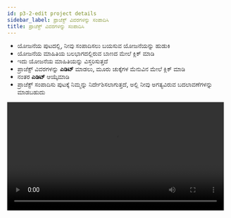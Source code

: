 ```yaml
---
id: p3-2-edit project details
sidebar_label: ಪ್ರಾಜೆಕ್ಟ್ ವಿವರಗಳನ್ನು ಸಂಪಾದಿಸಿ
title: ಪ್ರಾಜೆಕ್ಟ್ ವಿವರಗಳನ್ನು ಸಂಪಾದಿಸಿ
---
```

- ಯೋಜನೆಯ ಪುಟದಲ್ಲಿ, ನೀವು ಸಂಪಾದಿಸಲು ಬಯಸುವ ಯೋಜನೆಯನ್ನು ಹುಡುಕಿ
- ಯೋಜನೆಯ ಮಾಹಿತಿಯ ಬಲಭಾಗದಲ್ಲಿರುವ ಬಾಣದ ಮೇಲೆ ಕ್ಲಿಕ್ ಮಾಡಿ
- ಇದು ಯೋಜನೆಯ ಮಾಹಿತಿಯನ್ನು ವಿಸ್ತರಿಸುತ್ತದೆ
- ಪ್ರಾಜೆಕ್ಟ್ ವಿವರಗಳನ್ನು **ಎಡಿಟ್** ಮಾಡಲು, ಮೂರು ಚುಕ್ಕೆಗಳ ಮೆನುವಿನ ಮೇಲೆ ಕ್ಲಿಕ್ ಮಾಡಿ
- ನಂತರ **ಎಡಿಟ್** ಆಯ್ಕೆಮಾಡಿ
- ಪ್ರಾಜೆಕ್ಟ್ ಸಂಪಾದಿಸು ಪುಟಕ್ಕೆ ನಿಮ್ಮನ್ನು ನಿರ್ದೇಶಿಸಲಾಗುತ್ತದೆ, ಅಲ್ಲಿ ನೀವು ಅಗತ್ಯವಿರುವ ಬದಲಾವಣೆಗಳನ್ನು ಮಾಡಬಹುದು

<video controls src="/0.5.5/en-editing-project.mov" width="100%" type="video/mov"/>

####
